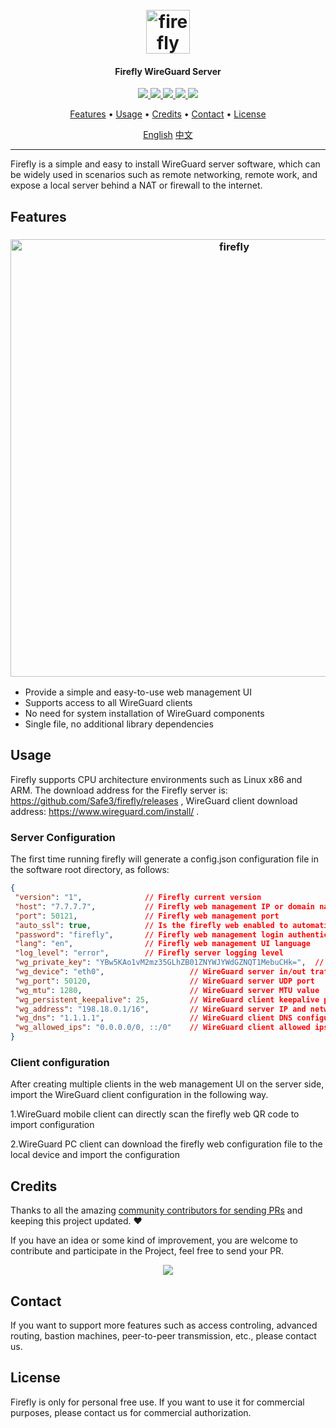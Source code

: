 <h1 align="center">
  <br>
  <img src="https://github.com/Safe3/firefly/blob/main/logo.png" alt="firefly" width="70px">
</h1>
<h4 align="center">Firefly WireGuard Server</h4>

<p align="center">
<a href="https://github.com/Safe3/firefly/releases"><img src="https://img.shields.io/github/downloads/Safe3/firefly/total">
<a href="https://github.com/Safe3/firefly/graphs/contributors"><img src="https://img.shields.io/github/contributors-anon/Safe3/firefly">
<a href="https://github.com/Safe3/firefly/releases/"><img src="https://img.shields.io/github/release/Safe3/firefly">
<a href="https://github.com/Safe3/firefly/issues"><img src="https://img.shields.io/github/issues-raw/Safe3/firefly">
<a href="https://github.com/Safe3/firefly/discussions"><img src="https://img.shields.io/github/discussions/Safe3/firefly">
</p>
<p align="center">
  <a href="#features">Features</a> •
  <a href="#usage">Usage</a> •
  <a href="#credits">Credits</a> •
  <a href="#contact">Contact</a> •
  <a href="#license">License</a>
</p>






<p align="center">
  <a href="https://github.com/Safe3/firefly/blob/main/README.md">English</a>
  <a href="https://github.com/Safe3/firefly/blob/main/README_CN.md">中文</a>
</p>


---

Firefly is a simple and easy to install WireGuard server software, which can be widely used in scenarios such as remote networking, remote work, and  expose a local server behind a NAT or firewall to the internet.



## Features

<h3 align="center">
  <img src="https://github.com/Safe3/firefly/blob/main/firefly.png" alt="firefly" width="700px">
  <br>
</h3>


 - Provide a simple and easy-to-use web management UI
 - Supports access to all WireGuard clients
 - No need for system installation of WireGuard components
 - Single file, no additional library dependencies





## Usage

Firefly supports CPU architecture environments such as Linux x86 and ARM. The download address for the Firefly server is: https://github.com/Safe3/firefly/releases , WireGuard client download address: https://www.wireguard.com/install/ .







### Server Configuration

The first time running firefly will generate a config.json configuration file in the software root directory, as follows:

```json
{
 "version": "1",              // Firefly current version
 "host": "7.7.7.7",           // Firefly web management IP or domain name
 "port": 50121,               // Firefly web management port
 "auto_ssl": true,            // Is the firefly web enabled to automatically obtain Let's Encrypt certificate issuance? If enabled, please change the port to 443
 "password": "firefly",       // Firefly web management login authentication password
 "lang": "en",                // Firefly web management UI language
 "log_level": "error",        // Firefly server logging level
 "wg_private_key": "YBw5KAo1vM2mz35GLhZB01ZNYWJYWdGZNQT1MebuCHk=",  // WireGuard server private key
 "wg_device": "eth0",                   // WireGuard server in/out traffic network card name
 "wg_port": 50120,                      // WireGuard server UDP port
 "wg_mtu": 1280,                        // WireGuard server MTU value
 "wg_persistent_keepalive": 25,         // WireGuard client keepalive packet sending interval time
 "wg_address": "198.18.0.1/16",         // WireGuard server IP and network range
 "wg_dns": "1.1.1.1",                   // WireGuard client DNS configuration
 "wg_allowed_ips": "0.0.0.0/0, ::/0"    // WireGuard client allowed ips
}
```



### Client configuration

After creating multiple clients in the web management UI on the server side, import the WireGuard client configuration in the following way.

1.WireGuard mobile client can directly scan the firefly web QR code to import configuration

2.WireGuard PC client can download the firefly web configuration file to the local device and import the configuration





## Credits

Thanks to all the amazing [community contributors for sending PRs](https://github.com/Safe3/firefly/graphs/contributors) and keeping this project updated. ❤️

If you have an idea or some kind of improvement, you are welcome to contribute and participate in the Project, feel free to send your PR.

<p align="center">
<a href="https://github.com/Safe3/firefly/graphs/contributors">
  <img src="https://contrib.rocks/image?repo=Safe3/firefly&max=500">
</a>
</p>

## Contact

If you want to support more features such as access controling, advanced routing, bastion machines, peer-to-peer transmission, etc., please contact us.



## License

Firefly is only for personal free use. If you want to use it for commercial purposes, please contact us for commercial authorization.
